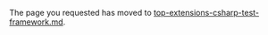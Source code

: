 
The page you requested has moved to [top-extensions-csharp-test-framework.md](top-extensions-csharp-test-framework.md).